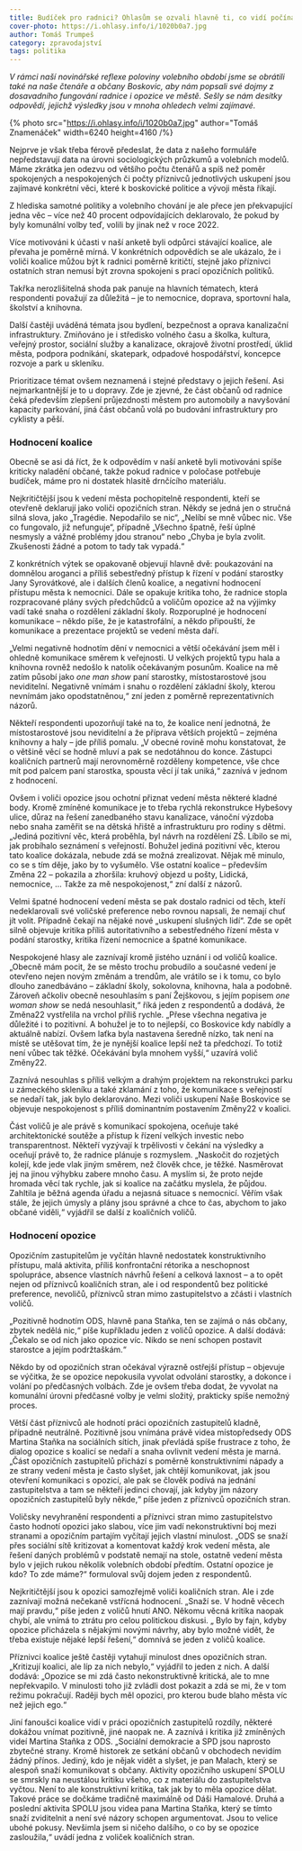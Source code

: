 ```yaml
---
title: Budíček pro radnici? Ohlasům se ozvali hlavně ti, co vidí počínání radnice kriticky
cover-photo: https://i.ohlasy.info/i/1020b0a7.jpg
author: Tomáš Trumpeš
category: zpravodajství
tags: politika
---
```


*V rámci naší novinářské reflexe poloviny volebního období jsme se obrátili také na naše čtenáře a občany Boskovic, aby nám popsali své dojmy z dosavadního fungování radnice i opozice ve městě. Sešly se nám desítky odpovědí, jejichž výsledky jsou v mnoha ohledech velmi zajímavé.*

{% photo src="https://i.ohlasy.info/i/1020b0a7.jpg" author="Tomáš Znamenáček" width=6240 height=4160 /%}

Nejprve je však třeba férově předeslat, že data z našeho formuláře nepředstavují data na úrovni sociologických průzkumů a volebních modelů. Máme zkrátka jen odezvu od většího počtu čtenářů a spíš než poměr spokojených a nespokojených či počty příznivců jednotlivých uskupení jsou zajímavé konkrétní věci, které k boskovické politice a vývoji města říkají.

Z hlediska samotné politiky a volebního chování je ale přece jen překvapující jedna věc – více než 40 procent odpovídajících deklarovalo, že pokud by byly komunální volby teď, volili by jinak než v roce 2022\.

Více motivováni k účasti v naší anketě byli odpůrci stávající koalice, ale převaha je poměrně mírná. V konkrétních odpovědích se ale ukázalo, že i voliči koalice můžou být k radnici poměrně kritičtí, stejně jako příznivci ostatních stran nemusí být zrovna spokojeni s prací opozičních politiků. 

Takřka nerozlišitelná shoda pak panuje na hlavních tématech, která respondenti považují za důležitá – je to nemocnice, doprava, sportovní hala, školství a knihovna.

Další častěji uváděná témata jsou bydlení, bezpečnost a oprava kanalizační infrastruktury. Zmiňováno je i středisko volného času a školka, kultura, veřejný prostor, sociální služby a kanalizace, okrajově životní prostředí, úklid města, podpora podnikání, skatepark, odpadové hospodářství, koncepce rozvoje a park u skleníku.

Prioritizace témat ovšem neznamená i stejné představy o jejich řešení. Asi nejmarkantnější je to u dopravy. Zde je zjevné, že část občanů od radnice čeká především zlepšení průjezdnosti městem pro automobily a navyšování kapacity parkování, jiná část občanů volá po budování infrastruktury pro cyklisty a pěší.

### Hodnocení koalice

Obecně se asi dá říct, že k odpovědím v naší anketě byli motivováni spíše kriticky naladění občané, takže pokud radnice v poločase potřebuje budíček, máme pro ni dostatek hlasitě drnčícího materiálu.

Nejkritičtější jsou k vedení města pochopitelně respondenti, kteří se otevřeně deklarují jako voliči opozičních stran. Někdy se jedná jen o stručná silná slova, jako „Tragédie. Nepodařilo se nic“, „Nelíbí se mně vůbec nic. Vše co fungovalo, již nefunguje“, případně „Všechno špatně, řeší úplné nesmysly a vážné problémy jdou stranou“ nebo „Chyba je byla zvolit. Zkušenosti žádné a potom to tady tak vypadá.“

Z konkrétních výtek se opakovaně objevují hlavně dvě: poukazování na domnělou aroganci a příliš sebestředný přístup k řízení v podání starostky Jany Syrovátkové, ale i dalších členů koalice, a negativní hodnocení přístupu města k nemocnici. Dále se opakuje kritika toho, že radnice stopla rozpracované plány svých předchůdců a voličům opozice až na výjimky vadí také snaha o rozdělení základní školy. Rozporuplné je hodnocení komunikace – někdo píše, že je katastrofální, a někdo připouští, že komunikace a prezentace projektů se vedení města daří. 

„Velmi negativně hodnotím dění v nemocnici a větší očekávání jsem měl i ohledně komunikace směrem k veřejnosti. U velkých projektů typu hala a knihovna rovněž nedošlo k natolik očekávaným posunům. Koalice na mě zatím působí jako *one man show* paní starostky, místostarostové jsou neviditelní. Negativně vnímám i snahu o rozdělení základní školy, kterou nevnímám jako opodstatněnou,“ zní jeden z poměrně reprezentativních názorů. 

Někteří respondenti upozorňují také na to, že koalice není jednotná, že místostarostové jsou neviditelní a že příprava větších projektů – zejména knihovny a haly – jde příliš pomalu. „V obecné rovině mohu konstatovat, že o většině věcí se hodně mluví a pak se nedotáhnou do konce. Zástupci koaličních partnerů mají nerovnoměrně rozděleny kompetence, vše chce mít pod palcem paní starostka, spousta věcí jí tak uniká,“ zaznívá v jednom z hodnocení. 

Ovšem i voliči opozice jsou ochotní přiznat vedení města některé kladné body. Kromě zmíněné komunikace je to třeba rychlá rekonstrukce Hybešovy ulice, důraz na řešení zanedbaného stavu kanalizace, vánoční výzdoba nebo snaha zaměřit se na dětská hřiště a infrastrukturu pro rodiny s dětmi. „Jediná pozitivní věc, která proběhla, byl návrh na rozdělení ZŠ. Líbilo se mi, jak probíhalo seznámení s veřejností. Bohužel jediná pozitivní věc, kterou tato koalice dokázala, nebude zdá se možná zrealizovat. Nějak mě minulo, co se s tím děje, jako by to vyšumělo. Vše ostatní koalice – především Změna 22 – pokazila a zhoršila: kruhový objezd u pošty, Lidická, nemocnice, … Takže za mě nespokojenost,“ zní další z názorů.

Velmi špatné hodnocení vedení města se pak dostalo radnici od těch, kteří nedeklarovali své voličské preference nebo rovnou napsali, že nemají chuť jít volit. Případně čekají na nějaké nové „uskupení slušných lidí“. Zde se opět silně objevuje kritika příliš autoritativního a sebestředného řízení města v podání starostky, kritika řízení nemocnice a špatné komunikace.

Nespokojené hlasy ale zaznívají kromě jistého uznání i od voličů koalice. „Obecně mám pocit, že se město trochu probudilo a současné vedení je otevřeno nejen novým změnám a trendům, ale vrátilo se i k tomu, co bylo dlouho zanedbáváno – základní školy, sokolovna, knihovna, hala a podobně. Zároveň ačkoliv obecně nesouhlasím s paní Žejškovou, s jejím popisem *one woman show* se nedá nesouhlasit,“ říká jeden z respondentů a dodává, že Změna22 vystřelila na vrchol příliš rychle. „Přese všechna negativa je důležité i to pozitivní. A bohužel je to to nejlepší, co Boskovice kdy nabídly a aktuálně nabízí. Ovšem laťka byla nastavena šeredně nízko, tak není na místě se utěšovat tím, že je nynější koalice lepší než ta předchozí. To totiž není vůbec tak těžké. Očekávání byla mnohem vyšší,“ uzavírá volič Změny22.

Zaznívá nesouhlas s příliš velkým a drahým projektem na rekonstrukci parku u zámeckého skleníku a také zklamání z toho, že komunikace s veřejností se nedaří tak, jak bylo deklarováno. Mezi voliči uskupení Naše Boskovice se objevuje nespokojenost s příliš dominantním postavením Změny22 v koalici. 

Část voličů je ale právě s komunikací spokojena, oceňuje také architektonické soutěže a přístup k řízení velkých investic nebo transparentnost. Někteří vyzývají k trpělivosti v čekání na výsledky a oceňují právě to, že radnice plánuje s rozmyslem. „Naskočit do rozjetých kolejí, kde jede vlak jiným směrem, než člověk chce, je těžké. Nasměrovat jej na jinou výhybku zabere mnoho času. A myslím si, že proto nejde hromada věcí tak rychle, jak si koalice na začátku myslela, že půjdou. Zahltila je běžná agenda úřadu a nejasná situace s nemocnicí. Věřím však stále, že jejich úmysly a plány jsou správné a chce to čas, abychom to jako občané viděli,“ vyjádřil se další z koaličních voličů.

### Hodnocení opozice

Opozičním zastupitelům je vyčítán hlavně nedostatek konstruktivního přístupu, malá aktivita, příliš konfrontační rétorika a neschopnost spolupráce, absence vlastních návrhů řešení a celková laxnost – a to opět nejen od příznivců koaličních stran, ale i od respondentů bez politické preference, nevoličů, příznivců stran mimo zastupitelstvo a zčásti i vlastních voličů.

„Pozitivně hodnotím ODS, hlavně pana Staňka, ten se zajímá o nás občany, zbytek nedělá nic,“ píše kupříkladu jeden z voličů opozice. A další dodává: „Čekalo se od nich jako opozice víc. Nikdo se není schopen postavit starostce a jejím podržtaškám.“ 

Někdo by od opozičních stran očekával výrazně ostřejší přístup – objevuje se výčitka, že se opozice nepokusila vyvolat odvolání starostky, a dokonce i volání po předčasných volbách. Zde je ovšem třeba dodat, že vyvolat na komunální úrovni předčasné volby je velmi složitý, prakticky spíše nemožný proces.

Větší část příznivců ale hodnotí práci opozičních zastupitelů kladně, případně neutrálně. Pozitivně jsou vnímána právě videa místopředsedy ODS Martina Staňka na sociálních sítích, jinak převládá spíše frustrace z toho, že dialog opozice s koalicí se nedaří a snaha ovlivnit vedení města je marná. „Část opozičních zastupitelů přichází s poměrně konstruktivními nápady a ze strany vedení města je často slyšet, jak chtějí komunikovat, jak jsou otevření komunikaci s opozicí, ale pak se člověk podívá na jednání zastupitelstva a tam se někteří jedinci chovají, jak kdyby jim názory opozičních zastupitelů byly někde,“ píše jeden z příznivců opozičních stran.

Voličsky nevyhranění respondenti a příznivci stran mimo zastupitelstvo často hodnotí opozici jako slabou, více jim vadí nekonstruktivní boj mezi stranami a opozičním partajím vyčítají jejich vlastní minulost. „ODS se snaží přes sociální sítě kritizovat a komentovat každý krok vedení města, ale řešení daných problémů v podstatě nemají na stole, ostatně vedení města bylo v jejich rukou několik volebních období předtím. Ostatní opozice je kdo? To zde máme?“ formuloval svůj dojem jeden z respondentů.

Nejkritičtější jsou k opozici samozřejmě voliči koaličních stran. Ale i zde zaznívají možná nečekaně vstřícná hodnocení. „Snaží se. V hodně věcech mají pravdu,“ píše jeden z voličů hnutí ANO. Někomu věcná kritika naopak chybí, ale vnímá to ztrátu pro celou politickou diskusi. „ Bylo by fajn, kdyby opozice přicházela s nějakými novými návrhy, aby bylo možné vidět, že třeba existuje nějaké lepší řešení,“ domnívá se jeden z voličů koalice.

Příznivci koalice ještě častěji vytahují minulost dnes opozičních stran. „Kritizují koalici, ale líp za nich nebylo,“ vyjádřil to jeden z nich. A další dodává: „Opozice se mi zdá často nekonstruktivně kritická, ale to mne nepřekvapilo. V minulosti toho již zvládli dost pokazit a zdá se mi, že v tom režimu pokračují. Raději bych měl opozici, pro kterou bude blaho města víc než jejich ego.“

Jiní fanoušci koalice vidí v práci opozičních zastupitelů rozdíly, některé dokážou vnímat pozitivně, jiné naopak ne. A zaznívá i kritika již zmíněných videí Martina Staňka z ODS. „Sociální demokracie a SPD jsou naprosto zbytečné strany. Kromě historek ze setkání občanů v obchodech nevidím žádný přínos. Jediný, kdo je nějak vidět a slyšet, je pan Malach, který se alespoň snaží komunikovat s občany. Aktivity opozičního uskupení SPOLU se smrskly na neustálou kritiku všeho, co z materiálu do zastupitelstva vyčtou. Není to ale konstruktivní kritika, tak jak by to měla opozice dělat. Takové práce se dočkáme tradičně maximálně od Dáši Hamalové. Druhá a poslední aktivita SPOLU jsou videa pana Martina Staňka, který se tímto snaží zviditelnit a není své názory schopen argumentovat. Jsou to velice ubohé pokusy. Nevšimla jsem si ničeho dalšího, o co by se opozice zasloužila,“ uvádí jedna z voliček koaličních stran.